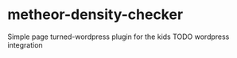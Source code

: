 # metheor-density-checker
Simple page turned-wordpress plugin for the kids
TODO wordpress integration
